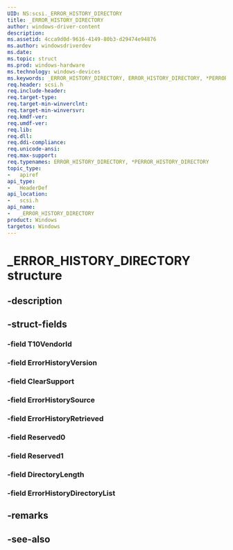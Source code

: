 ```yaml
---
UID: NS:scsi._ERROR_HISTORY_DIRECTORY
title: _ERROR_HISTORY_DIRECTORY
author: windows-driver-content
description: 
ms.assetid: 4cca9d0d-9616-4149-80b3-d29474e94876
ms.author: windowsdriverdev
ms.date: 
ms.topic: struct
ms.prod: windows-hardware
ms.technology: windows-devices
ms.keywords: _ERROR_HISTORY_DIRECTORY, ERROR_HISTORY_DIRECTORY, *PERROR_HISTORY_DIRECTORY, 
req.header: scsi.h
req.include-header:
req.target-type:
req.target-min-winverclnt:
req.target-min-winversvr:
req.kmdf-ver:
req.umdf-ver:
req.lib:
req.dll:
req.ddi-compliance:
req.unicode-ansi:
req.max-support:
req.typenames: ERROR_HISTORY_DIRECTORY, *PERROR_HISTORY_DIRECTORY
topic_type: 
-	apiref
api_type: 
-	HeaderDef
api_location: 
-	scsi.h
api_name: 
-	_ERROR_HISTORY_DIRECTORY
product: Windows
targetos: Windows
---
```


# _ERROR_HISTORY_DIRECTORY structure

## -description


## -struct-fields

### -field T10VendorId
 
### -field ErrorHistoryVersion
 
### -field ClearSupport
 
### -field ErrorHistorySource
 
### -field ErrorHistoryRetrieved
 
### -field Reserved0
 
### -field Reserved1
 
### -field DirectoryLength
 
### -field ErrorHistoryDirectoryList
 

## -remarks

## -see-also